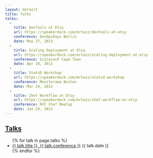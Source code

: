 ```yaml
---
layout: default
title: Talks
talks:
  -
    title: DevTools at Etsy
    url: https://speakerdeck.com/mrtazz/devtools-at-etsy
    conference: DevOpsDays Berlin
    date: May 27, 2013
  -
    title: Scaling Deployment at Etsy
    url: https://speakerdeck.com/mrtazz/scaling-deployment-at-etsy
    conference: Scaleconf Cape Town
    date: Apr 18, 2013
  -
    title: StatsD Workshop
    url: https://speakerdeck.com/mrtazz/statsd-workshop
    conference: Monitorama Boston
    date: Mar 29, 2013
  -
    title: Chef Workflow at Etsy
    url: https://speakerdeck.com/mrtazz/chef-workflow-at-etsy
    conference: NYC Chef Meetup
    date: Jan 29, 2013
---
```

## [Talks]({{page.url}})

<div class="postconent talks">
  <ul class="archive">
  {% for talk in page.talks %}
    <li>
    <a href="{{ talk.url }}"> {{ talk.title }}, {{ talk.conference }}</a>
    <span class="archivedate">{{ talk.date }}</span>
    </li>
  {% endfor %}
  </ul>
</div>
